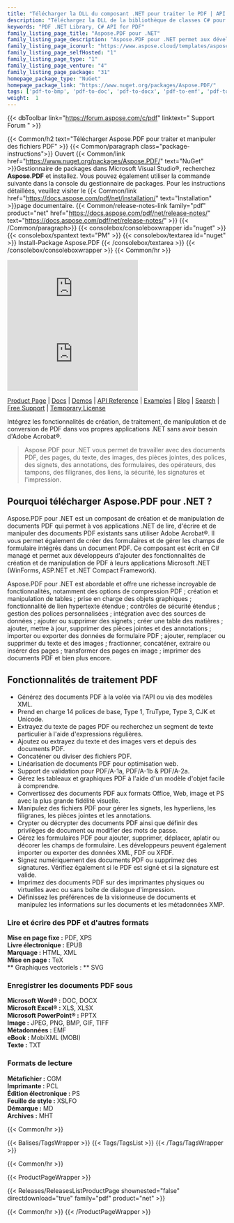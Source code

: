 ```yaml
---
title: "Télécharger la DLL du composant .NET pour traiter le PDF | API Aspose.PDF"
description: "Téléchargez la DLL de la bibliothèque de classes C# pour travailler avec des pages PDF, des images, des pièces jointes, des polices, des signets, des annotations, des formulaires, des filigranes, la sécurité et l'impression via l'API .NET."
keywords: "PDF .NET Library, C# API for PDF"
family_listing_page_title: "Aspose.PDF pour .NET"
family_listing_page_description: "Aspose.PDF pour .NET permet aux développeurs d'intégrer des capacités de création, de manipulation et de conversion de documents PDF dans leurs applications .NET. Il prend en charge le travail avec de nombreux formats de fichiers populaires, notamment les formats PDF, XFA, TXT, HTML, PCL, XML, XPS, EPUB, TEX et image."
family_listing_page_iconurl: "https://www.aspose.cloud/templates/aspose/App_Themes/V3/images/pdf/272x272/aspose_pdf-for-net-min.png"
family_listing_page_selfHosted: "1"
family_listing_page_type: "1"
family_listing_page_venture: "4"
family_listing_page_package: "31"
homepage_package_type: "NuGet"
homepage_package_link: "https://www.nuget.org/packages/Aspose.PDF/"
tags: ['pdf-to-bmp', 'pdf-to-doc', 'pdf-to-docx', 'pdf-to-emf', 'pdf-to-epub', 'pdf-to-excel', 'pdf-to-html', 'pdf-to-jpg', 'pdf-to-latex', 'pdf-to-pdfa', 'pdf-to-png', 'pdf-to-pptx', 'pdf-to-svg', 'pdf-to-text', 'pdf-to-text', 'pdf-to-tiff', 'pdf-to-xls', 'pdf-to-xlsx', 'pdf-to-xps', 'pdfa-to-pdf', 'xml-to-pdf', 'xps-to-pdf']
weight:  1
---
```


{{< dbToolbar link="https://forum.aspose.com/c/pdf" linktext=" Support Forum " >}}

{{< Common/h2 text="Télécharger Aspose.PDF pour traiter et manipuler des fichiers PDF"  >}}
{{< Common/paragraph class="package-instructions">}}
Ouvert
{{< Common/link href="https://www.nuget.org/packages/Aspose.PDF/" text="NuGet"  >}}Gestionnaire de packages dans Microsoft Visual Studio®, recherchez <b>Aspose.PDF</b> et installez. Vous pouvez également utiliser la commande suivante dans la console du gestionnaire de packages. Pour les instructions détaillées, veuillez visiter le
{{< Common/link href="https://docs.aspose.com/pdf/net/installation/" text="Installation"  >}}page documentaire.
{{< Common/release-notes-link family="pdf" product="net" href="https://docs.aspose.com/pdf/net/release-notes/" text="https://docs.aspose.com/pdf/net/release-notes/"  >}}
{{< /Common/paragraph>}}
{{< consolebox/consoleboxwrapper id="nuget" >}}
       {{< consolebox/spantext text="PM" >}}
       {{< consolebox/textarea id="nuget" >}} Install-Package Aspose.PDF {{< /consolebox/textarea >}}
{{< /consolebox/consoleboxwrapper >}}
{{< Common/hr >}}

![Nuget](https://img.shields.io/nuget/v/Aspose.Pdf) ![Nuget](https://img.shields.io/nuget/dt/Aspose.Pdf?label=nuget%20downloads)

[Product Page](https://products.aspose.com/pdf/net/) | [Docs](https://docs.aspose.com/pdf/net/) | [Demos](https://products.aspose.app/pdf/family) | [API Reference](https://reference.aspose.com/pdf/net) | [Examples](https://github.com/aspose-pdf/Aspose.PDF-for-.NET/tree/master/Examples) | [Blog](https://blog.aspose.com/category/pdf/) | [Search](https://search.aspose.com/) | [Free Support](https://forum.aspose.com/c/pdf) | [Temporary License](https://purchase.aspose.com/temporary-license)

Intégrez les fonctionnalités de création, de traitement, de manipulation et de conversion de PDF dans vos propres applications .NET sans avoir besoin d'Adobe Acrobat®.

> Aspose.PDF pour .NET vous permet de travailler avec des documents PDF, des pages, du texte, des images, des pièces jointes, des polices, des signets, des annotations, des formulaires, des opérateurs, des tampons, des filigranes, des liens, la sécurité, les signatures et l'impression.

## Pourquoi télécharger Aspose.PDF pour .NET ?

Aspose.PDF pour .NET est un composant de création et de manipulation de documents PDF qui permet à vos applications .NET de lire, d'écrire et de manipuler des documents PDF existants sans utiliser Adobe Acrobat®. Il vous permet également de créer des formulaires et de gérer les champs de formulaire intégrés dans un document PDF. Ce composant est écrit en C# managé et permet aux développeurs d'ajouter des fonctionnalités de création et de manipulation de PDF à leurs applications Microsoft .NET (WinForms, ASP.NET et .NET Compact Framework).

Aspose.PDF pour .NET est abordable et offre une richesse incroyable de fonctionnalités, notamment des options de compression PDF ; création et manipulation de tables ; prise en charge des objets graphiques ; fonctionnalité de lien hypertexte étendue ; contrôles de sécurité étendus ; gestion des polices personnalisées ; intégration avec des sources de données ; ajouter ou supprimer des signets ; créer une table des matières ; ajouter, mettre à jour, supprimer des pièces jointes et des annotations ; importer ou exporter des données de formulaire PDF ; ajouter, remplacer ou supprimer du texte et des images ; fractionner, concaténer, extraire ou insérer des pages ; transformer des pages en image ; imprimer des documents PDF et bien plus encore.

## Fonctionnalités de traitement PDF

- Générez des documents PDF à la volée via l'API ou via des modèles XML.
- Prend en charge 14 polices de base, Type 1, TruType, Type 3, CJK et Unicode.
- Extrayez du texte de pages PDF ou recherchez un segment de texte particulier à l'aide d'expressions régulières.
- Ajoutez ou extrayez du texte et des images vers et depuis des documents PDF.
- Concaténer ou diviser des fichiers PDF.
- Linéarisation de documents PDF pour optimisation web.
- Support de validation pour PDF/A-1a, PDF/A-1b & PDF/A-2a.
- Gérez les tableaux et graphiques PDF à l'aide d'un modèle d'objet facile à comprendre.
- Convertissez des documents PDF aux formats Office, Web, image et PS avec la plus grande fidélité visuelle.
- Manipulez des fichiers PDF pour gérer les signets, les hyperliens, les filigranes, les pièces jointes et les annotations.
- Crypter ou décrypter des documents PDF ainsi que définir des privilèges de document ou modifier des mots de passe.
- Gérez les formulaires PDF pour ajouter, supprimer, déplacer, aplatir ou décorer les champs de formulaire. Les développeurs peuvent également importer ou exporter des données XML, FDF ou XFDF.
- Signez numériquement des documents PDF ou supprimez des signatures. Vérifiez également si le PDF est signé et si la signature est valide.
- Imprimez des documents PDF sur des imprimantes physiques ou virtuelles avec ou sans boîte de dialogue d'impression.
- Définissez les préférences de la visionneuse de documents et manipulez les informations sur les documents et les métadonnées XMP.

### Lire et écrire des PDF et d'autres formats

**Mise en page fixe :** PDF, XPS\
**Livre électronique :** EPUB\
**Marquage :** HTML, XML\
**Mise en page :** TeX\
** Graphiques vectoriels : ** SVG

### Enregistrer les documents PDF sous

**Microsoft Word® :** DOC, DOCX\
**Microsoft Excel® :** XLS, XLSX\
**Microsoft PowerPoint® :** PPTX\
**Image :** JPEG, PNG, BMP, GIF, TIFF\
**Métadonnées :** EMF\
**eBook :** MobiXML (MOBI)\
**Texte :** TXT

### Formats de lecture

**Métafichier :** CGM\
**Imprimante :** PCL\
**Édition électronique :** PS\
**Feuille de style :** XSLFO\
**Démarque :** MD\
**Archives :** MHT

{{< Common/hr >}}

{{< Balises/TagsWrapper >}}
 {{< Tags/TagsList >}}
{{< /Tags/TagsWrapper >}}

{{< Common/hr >}}

{{< ProductPageWrapper >}}
<!-- ReleasesListProductPage-->
   {{< Releases/ReleasesListProductPage shownested="false"  directdownload="true" family="pdf" product="net" >}}
<!-- /ReleasesListProductPage-->
{{< Common/hr >}}
{{< /ProductPageWrapper >}}

